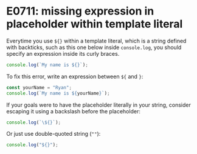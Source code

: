 # E0711: missing expression in placeholder within template literal

Everytime you use `${}` within a template literal, which is a string defined
with backticks, such as this one below inside `console.log`, you should specify
an expression inside its curly braces.

```javascript
console.log(`My name is ${}`);
```

To fix this error, write an expression between `${` and `}`:

```javascript
const yourName = "Ryan";
console.log(`My name is ${yourName}`);
```

If your goals were to have the placeholder literally in your string, consider escaping it
using a backslash before the placeholder:

```javascript
console.log(`\${}`);
```

Or just use double-quoted string (`""`):

```javascript
console.log("${}");
```
